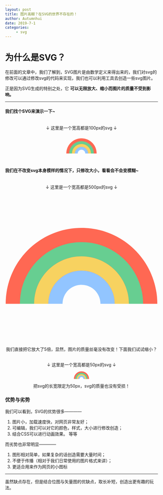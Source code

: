 ```yaml
---
layout: post
title: 图片高糊？在SVG的世界不存在的！
author: Autumnhui
date: 2019-7-1
categories:
     - svg
---
```


# 为什么是SVG？

在前面的文章中，我们了解到，SVG图片是由数学定义来得出来的，我们对svg的修改可以通过修改svg的代码来实现，我们也可以利用工具去创造一些svg图片。

正是因为SVG生成的特别之处，它 **可以无限放大、缩小而图片的质量不受到影响。**

---

#### 我们找个SVG来演示一下~
<br>

<center> ↓ 这里是一个宽高都是100px的svg ↓<br>
<svg height="100px" viewBox="0 -128 512 512" width="100px" xmlns="http://www.w3.org/2000/svg"><path d="m256 0c-141.386719 0-256 114.613281-256 256h160c0-53.019531 42.980469-96 96-96s96 42.980469 96 96h160c0-141.386719-114.613281-256-256-256zm0 0" fill="#ff6853"/><path d="m256 48c-114.820312.132812-207.867188 93.179688-208 208h48c0-88.367188 71.632812-160 160-160s160 71.632812 160 160h48c-.132812-114.820312-93.179688-207.867188-208-208zm0 0" fill="#67ce91"/><path d="m256 96c-88.324219.097656-159.902344 71.675781-160 160h48c0-61.855469 50.144531-112 112-112s112 50.144531 112 112h48c-.097656-88.324219-71.675781-159.902344-160-160zm0 0" fill="#f7d260"/><path d="m256 144c-61.824219.078125-111.921875 50.175781-112 112h48c0-35.347656 28.652344-64 64-64s64 28.652344 64 64h48c-.078125-61.824219-50.175781-111.921875-112-112zm0 0" fill="#92c5ff"/></svg>
</center>

#### 我们在不改变svg本身模样的情况下，只修改大小，看看会不会变模糊~
<br>

<center> ↓ 这里是一个宽高都是500px的svg ↓<br>
<svg height="500px" viewBox="0 -128 512 512" width="500px" xmlns="http://www.w3.org/2000/svg"><path d="m256 0c-141.386719 0-256 114.613281-256 256h160c0-53.019531 42.980469-96 96-96s96 42.980469 96 96h160c0-141.386719-114.613281-256-256-256zm0 0" fill="#ff6853"/><path d="m256 48c-114.820312.132812-207.867188 93.179688-208 208h48c0-88.367188 71.632812-160 160-160s160 71.632812 160 160h48c-.132812-114.820312-93.179688-207.867188-208-208zm0 0" fill="#67ce91"/><path d="m256 96c-88.324219.097656-159.902344 71.675781-160 160h48c0-61.855469 50.144531-112 112-112s112 50.144531 112 112h48c-.097656-88.324219-71.675781-159.902344-160-160zm0 0" fill="#f7d260"/><path d="m256 144c-61.824219.078125-111.921875 50.175781-112 112h48c0-35.347656 28.652344-64 64-64s64 28.652344 64 64h48c-.078125-61.824219-50.175781-111.921875-112-112zm0 0" fill="#92c5ff"/></svg>

我们直接把它放大了5倍，显然，图片的质量丝毫没有改变！下面我们试试缩小？
</center>
<br>

<center> ↓ 这里是一个宽高都是50px的svg ↓<br>
<svg height="50px" viewBox="0 -128 512 512" width="50px" xmlns="http://www.w3.org/2000/svg"><path d="m256 0c-141.386719 0-256 114.613281-256 256h160c0-53.019531 42.980469-96 96-96s96 42.980469 96 96h160c0-141.386719-114.613281-256-256-256zm0 0" fill="#ff6853"/><path d="m256 48c-114.820312.132812-207.867188 93.179688-208 208h48c0-88.367188 71.632812-160 160-160s160 71.632812 160 160h48c-.132812-114.820312-93.179688-207.867188-208-208zm0 0" fill="#67ce91"/><path d="m256 96c-88.324219.097656-159.902344 71.675781-160 160h48c0-61.855469 50.144531-112 112-112s112 50.144531 112 112h48c-.097656-88.324219-71.675781-159.902344-160-160zm0 0" fill="#f7d260"/><path d="m256 144c-61.824219.078125-111.921875 50.175781-112 112h48c0-35.347656 28.652344-64 64-64s64 28.652344 64 64h48c-.078125-61.824219-50.175781-111.921875-112-112zm0 0" fill="#92c5ff"/></svg>

<br>
把svg的长宽限定为50px，svg的质量也没有受损！
</center>

### 优势与劣势

我们可以看到，SVG的优势很多————
1. 图片小，加载速度快，对网页非常友好；
2. 可编辑，我们可以对它的颜色，样式，大小进行修改创造；
3. 结合CSS可以进行动画效果。
等等

而劣势也非常明显————
1. 图形相对简单，如果复杂的话创造需要大量时间；
2. 不便于传播（相对于我们日常使用的图片格式来讲）；
3. 更适合用来作为网页的小图标

---

虽然缺点存在，但是结合位图与矢量图的优缺点，取长补短，创造出更有趣的玩法。
